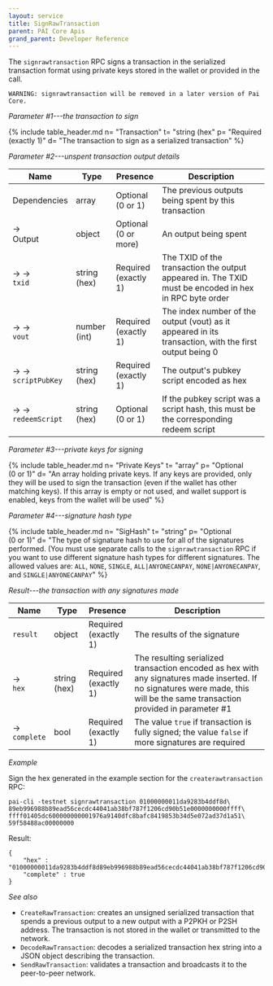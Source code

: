 ```yaml
---
layout: service
title: SignRawTransaction
parent: PAI Core Apis
grand_parent: Developer Reference
---
```



The `signrawtransaction` RPC signs a transaction in the serialized transaction format using private keys stored in the wallet or provided in the call.

`WARNING: signrawtransaction will be removed in a later version of Pai Core.`

*Parameter #1---the transaction to sign*

{% include table_header.md
  n= "Transaction"
  t= "string (hex"
  p= "Required<br>(exactly 1)"
  d= "The transaction to sign as a serialized transaction"
%}

*Parameter #2---unspent transaction output details*

| Name | Type      | Presence            | Description
|------|-----------|---------------------|-------------
| Dependencies  | array | Optional<br>(0 or 1) | The previous outputs being spent by this transaction
| →<br>Output | object | Optional<br>(0 or more) | An output being spent
| → →<br>`txid` | string (hex) | Required<br>(exactly 1) | The TXID of the transaction the output appeared in.  The TXID must be encoded in hex in RPC byte order
| → →<br>`vout` | number (int) | Required<br>(exactly 1) | The index number of the output (vout) as it appeared in its transaction, with the first output being 0
| → →<br>`scriptPubKey` | string (hex) | Required<br>(exactly 1) | The output's pubkey script encoded as hex
| → →<br>`redeemScript` | string (hex) | Optional<br>(0 or 1) | If the pubkey script was a script hash, this must be the corresponding redeem script


*Parameter #3---private keys for signing*

{% include table_header.md
  n= "Private Keys"
  t= "array"
  p= "Optional<br>(0 or 1)"
  d= "An array holding private keys.  If any keys are provided, only they will be used to sign the transaction (even if the wallet has other matching keys).  If this array is empty or not used, and wallet support is enabled, keys from the wallet will be used"
%}

*Parameter #4---signature hash type*

{% include table_header.md
  n= "SigHash"
  t= "string"
  p= "Optional<br>(0 or 1)"
  d= "The type of signature hash to use for all of the signatures performed.  (You must use separate calls to the `signrawtransaction` RPC if you want to use different signature hash types for different signatures.  The allowed values are: `ALL`, `NONE`, `SINGLE`, `ALL|ANYONECANPAY`, `NONE|ANYONECANPAY`, and `SINGLE|ANYONECANPAY`"
%}

*Result---the transaction with any signatures made*

| Name | Type      | Presence            | Description
|------|-----------|---------------------|-------------
| `result`  | object | Required<br>(exactly 1) | The results of the signature
| →<br>`hex` | string (hex) | Required<br>(exactly 1) | The resulting serialized transaction encoded as hex with any signatures made inserted.  If no signatures were made, this will be the same transaction provided in parameter #1
| →<br>`complete` | bool | Required<br>(exactly 1) | The value `true` if transaction is fully signed; the value `false` if more signatures are required


*Example*

Sign the hex generated in the example section for the `createrawtransaction`
RPC:

```
pai-cli -testnet signrawtransaction 01000000011da9283b4ddf8d\
89eb996988b89ead56cecdc44041ab38bf787f1206cd90b51e0000000000ffff\
ffff01405dc600000000001976a9140dfc8bafc8419853b34d5e072ad37d1a51\
59f58488ac00000000
```

Result:

```
{
    "hex" : "01000000011da9283b4ddf8d89eb996988b89ead56cecdc44041ab38bf787f1206cd90b51e000000006a47304402200ebea9f630f3ee35fa467ffc234592c79538ecd6eb1c9199eb23c4a16a0485a20220172ecaf6975902584987d295b8dddf8f46ec32ca19122510e22405ba52d1f13201210256d16d76a49e6c8e2edc1c265d600ec1a64a45153d45c29a2fd0228c24c3a524ffffffff01405dc600000000001976a9140dfc8bafc8419853b34d5e072ad37d1a5159f58488ac00000000",
    "complete" : true
}
```

*See also*

* `CreateRawTransaction`: creates an unsigned serialized transaction that spends a previous output to a new output with a P2PKH or P2SH address. The transaction is not stored in the wallet or transmitted to the network.
* `DecodeRawTransaction`: decodes a serialized transaction hex string into a JSON object describing the transaction.
* `SendRawTransaction`: validates a transaction and broadcasts it to the peer-to-peer network.
